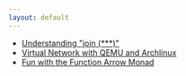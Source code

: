 ```yaml
---
layout: default
---
```


- [Understanding "join (\*\*\*)"](/join)
- [Virtual Network with QEMU and Archlinux](/ping)
- [Fun with the Function Arrow Monad](/arrow)
